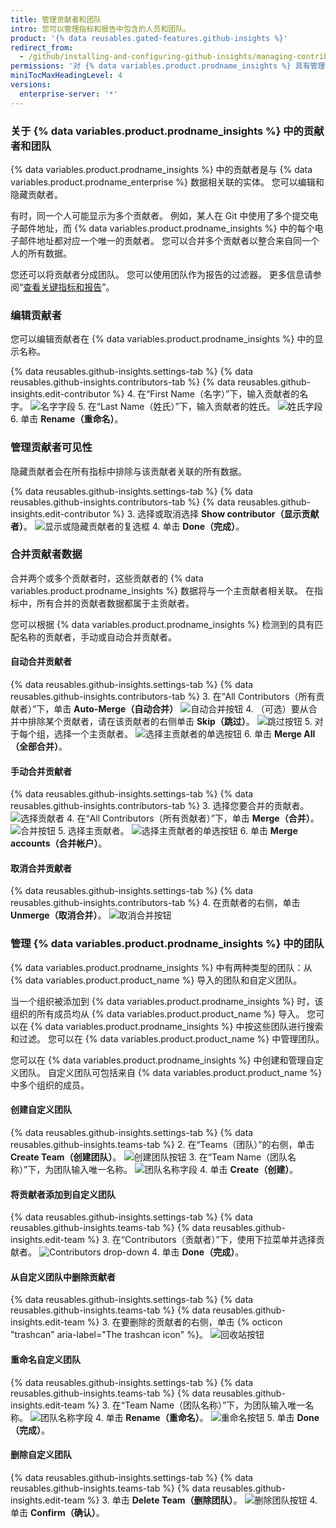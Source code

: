 ```yaml
---
title: 管理贡献者和团队
intro: 您可以管理指标和报告中包含的人员和团队。
product: '{% data reusables.gated-features.github-insights %}'
redirect_from:
  - /github/installing-and-configuring-github-insights/managing-contributors-and-teams
permissions: '对 {% data variables.product.prodname_insights %} 具有管理员权限的人可管理贡献者和团队。'
miniTocMaxHeadingLevel: 4
versions:
  enterprise-server: '*'
---
```


### 关于 {% data variables.product.prodname_insights %} 中的贡献者和团队

{% data variables.product.prodname_insights %} 中的贡献者是与 {% data variables.product.prodname_enterprise %} 数据相关联的实体。 您可以编辑和隐藏贡献者。

有时，同一个人可能显示为多个贡献者。 例如，某人在 Git 中使用了多个提交电子邮件地址，而 {% data variables.product.prodname_insights %} 中的每个电子邮件地址都对应一个唯一的贡献者。 您可以合并多个贡献者以整合来自同一个人的所有数据。

您还可以将贡献者分成团队。 您可以使用团队作为报告的过滤器。 更多信息请参阅“[查看关键指标和报告](/insights/exploring-your-usage-of-github-enterprise/viewing-key-metrics-and-reports)”。

### 编辑贡献者

您可以编辑贡献者在 {% data variables.product.prodname_insights %} 中的显示名称。

{% data reusables.github-insights.settings-tab %}
{% data reusables.github-insights.contributors-tab %}
{% data reusables.github-insights.edit-contributor %}
4. 在“First Name（名字）”下，输入贡献者的名字。 ![名字字段](/assets/images/help/insights/first-name.png)
5. 在“Last Name（姓氏）”下，输入贡献者的姓氏。 ![姓氏字段](/assets/images/help/insights/last-name.png)
6. 单击 **Rename（重命名）**。

### 管理贡献者可见性

隐藏贡献者会在所有指标中排除与该贡献者关联的所有数据。

{% data reusables.github-insights.settings-tab %}
{% data reusables.github-insights.contributors-tab %}
{% data reusables.github-insights.edit-contributor %}
3. 选择或取消选择 **Show contributor（显示贡献者）**。 ![显示或隐藏贡献者的复选框](/assets/images/help/insights/show-contributor.png)
4. 单击 **Done（完成）**。

### 合并贡献者数据

合并两个或多个贡献者时，这些贡献者的 {% data variables.product.prodname_insights %} 数据将与一个主贡献者相关联。 在指标中，所有合并的贡献者数据都属于主贡献者。

您可以根据 {% data variables.product.prodname_insights %} 检测到的具有匹配名称的贡献者，手动或自动合并贡献者。

#### 自动合并贡献者

{% data reusables.github-insights.settings-tab %}
{% data reusables.github-insights.contributors-tab %}
3. 在“All Contributors（所有贡献者）”下，单击 **Auto-Merge（自动合并）** ![自动合并按钮](/assets/images/help/insights/auto-merge.png)
4. （可选）要从合并中排除某个贡献者，请在该贡献者的右侧单击 **Skip（跳过）**。 ![跳过按钮](/assets/images/help/insights/skip-contributor.png)
5. 对于每个组，选择一个主贡献者。 ![选择主贡献者的单选按钮](/assets/images/help/insights/select-primary.png)
6. 单击 **Merge All（全部合并）**。

#### 手动合并贡献者

{% data reusables.github-insights.settings-tab %}
{% data reusables.github-insights.contributors-tab %}
3. 选择您要合并的贡献者。 ![选择贡献者](/assets/images/help/insights/select-contributors.png)
4. 在“All Contributors（所有贡献者）”下，单击 **Merge（合并）**。 ![合并按钮](/assets/images/help/insights/merge-button.png)
5. 选择主贡献者。 ![选择主贡献者的单选按钮](/assets/images/help/insights/select-primary.png)
6. 单击 **Merge accounts（合并帐户）**。

#### 取消合并贡献者

{% data reusables.github-insights.settings-tab %}
{% data reusables.github-insights.contributors-tab %}
4. 在贡献者的右侧，单击 **Unmerge（取消合并）**。 ![取消合并按钮](/assets/images/help/insights/unmerge-contributor.png)

### 管理 {% data variables.product.prodname_insights %} 中的团队

{% data variables.product.prodname_insights %} 中有两种类型的团队：从 {% data variables.product.product_name %} 导入的团队和自定义团队。

当一个组织被添加到 {% data variables.product.prodname_insights %} 时，该组织的所有成员均从 {% data variables.product.product_name %} 导入。 您可以在 {% data variables.product.prodname_insights %} 中按这些团队进行搜索和过滤。 您可以在 {% data variables.product.product_name %} 中管理团队。

您可以在 {% data variables.product.prodname_insights %} 中创建和管理自定义团队。 自定义团队可包括来自 {% data variables.product.product_name %} 中多个组织的成员。

#### 创建自定义团队

{% data reusables.github-insights.settings-tab %}
{% data reusables.github-insights.teams-tab %}
2. 在“Teams（团队）”的右侧，单击 **Create Team（创建团队）**。 ![创建团队按钮](/assets/images/help/insights/create-team.png)
3. 在“Team Name（团队名称）”下，为团队输入唯一名称。 ![团队名称字段](/assets/images/help/insights/team-name.png)
4. 单击 **Create（创建）**。

#### 将贡献者添加到自定义团队

{% data reusables.github-insights.settings-tab %}
{% data reusables.github-insights.teams-tab %}
{% data reusables.github-insights.edit-team %}
3. 在“Contributors（贡献者）”下，使用下拉菜单并选择贡献者。 ![Contributors drop-down](/assets/images/help/insights/contributors-drop-down.png)
4. 单击 **Done（完成）**。

#### 从自定义团队中删除贡献者

{% data reusables.github-insights.settings-tab %}
{% data reusables.github-insights.teams-tab %}
{% data reusables.github-insights.edit-team %}
3. 在要删除的贡献者的右侧，单击 {% octicon "trashcan" aria-label="The trashcan icon" %}。 ![回收站按钮](/assets/images/help/insights/contributor-trashcan.png)

#### 重命名自定义团队

{% data reusables.github-insights.settings-tab %}
{% data reusables.github-insights.teams-tab %}
{% data reusables.github-insights.edit-team %}
3. 在“Team Name（团队名称）”下，为团队输入唯一名称。 ![团队名称字段](/assets/images/help/insights/rename-team.png)
4. 单击 **Rename（重命名）**。 ![重命名按钮](/assets/images/help/insights/rename-button-team.png)
5. 单击 **Done（完成）**。

#### 删除自定义团队

{% data reusables.github-insights.settings-tab %}
{% data reusables.github-insights.teams-tab %}
{% data reusables.github-insights.edit-team %}
3. 单击 **Delete Team（删除团队）**。 ![删除团队按钮](/assets/images/help/insights/delete-team.png)
4. 单击 **Confirm（确认）**。
